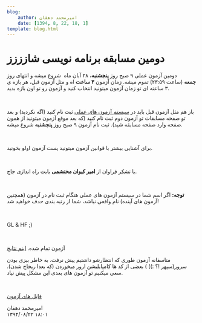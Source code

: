 ```yaml
---
blog:
    author: امیرمحمد دهقان
    date: [1394, 8, 22, 18, 1]
template: blog.html
---
```

# دومین مسابقه برنامه نویسی شازززز

<div class="cnt">
<p>دومین آزمون عملی ۹ صبح روز <b>پنجشنبه،‌</b> ۲۸ آبان ماه  شروع میشه و انتهای روز<b> جمعه</b> (ساعت ۲۳:۵۹) تموم میشه. زمان آزمون <b>۳ ساعت</b> اه و مثل آزمون قبل،‌ هر بازه ی ۳ ساعته ای تو زمان آزمون میتونید انتخاب کنید و آزمون رو تو اون بازه بدید.</p>
<p><br/></p>
<p>باز هم مثل آزمون قبل باید در <a href="http://cms-sh44zzz.rhcloud.com/">سیستم آزمون های عملی</a> ثبت نام کنید (اگه نکردید)‌ و بعد تو صفحه مسابقات تو آزمون دوم ثبت نام کنید (که بعد موقع آزمون میتونید از همون صفحه وارد صفحه مسابقه شید). ثبت نام آزمون ۹ صبج روز <b>پنجشنبه</b> شروع میشه.</p>
<p><br/></p>
<p>برای آشنایی بیشتر با قوانین آزمون میتونید پست آزمون اولو بخونید.</p>
<p><br/></p>
<p>با تشکر فراوان از <b>امیر کیوان محتشمی</b> بابت راه اندازی جاج. </p>
<p><br/></p>
<p><b>توجه:</b> اگر اسم شما در سیستم آزمون های عملی هنگام ثبت نام در آزمون (همچنین آزمون های آینده) نام واقعی نباشد، شما از رتبه بندی حدف خواهید شد!</p>
<p><br/></p>
<p>GL &amp; HF ;)</p>
<p><br/></p>
<p>آزمون تمام شده. <a href="http://bayanbox.ir/download/4573620598256621094/ranking2.pdf">اینم نتایج</a></p>
<p>متاسفانه آزمون طوری که انتظارشو داشتیم پیش نرفت. به خاطر بیزی بودن سرور(سپهر !؟ :)) ) بعضی از کد ها کامپایلیشن ارور میخوردن (که بعدا ریجاج شدن). سعی میکنیم تو آزمون های بعدی این مشکل پیش نیاد.</p>
<p><br/></p>
<p><a href="http://bayanbox.ir/download/8904991576459701757/shaazzz2.7z">فایل های آزمون</a></p>
</div>

<div class="blog-info">
    <div class="blog-author">امیرمحمد دهقان</div>
    <div class="blog-date">۱۳۹۴/۰۸/۲۲ ۱۸:۰۱</div>
</div>

